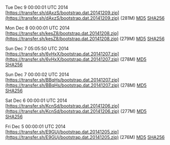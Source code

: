 Tue Dec  9 00:00:01 UTC 2014 [https://transfer.sh/dAxzS/bootstrap.dat.20141209.zip](https://transfer.sh/dAxzS/bootstrap.dat.20141209.zip) (281M) [MD5](https://transfer.sh/hRuNP/md5.txt) [SHA256](https://transfer.sh/1ewVY5/sha256.txt)

Mon Dec  8 00:00:01 UTC 2014 [https://transfer.sh/kesZ8/bootstrap.dat.20141208.zip](https://transfer.sh/kesZ8/bootstrap.dat.20141208.zip) (279M) [MD5](https://transfer.sh/CVgK5/md5.txt) [SHA256](https://transfer.sh/1hcu56/sha256.txt)

Sun Dec  7 05:05:50 UTC 2014 [https://transfer.sh/6vHxX/bootstrap.dat.20141207.zip](https://transfer.sh/6vHxX/bootstrap.dat.20141207.zip) (278M) [MD5](https://transfer.sh/6IRDP/md5.txt) [SHA256](https://transfer.sh/anELw/sha256.txt)

Sun Dec  7 00:00:02 UTC 2014 [https://transfer.sh/BBqHs/bootstrap.dat.20141207.zip](https://transfer.sh/BBqHs/bootstrap.dat.20141207.zip) (278M) [MD5](https://transfer.sh/56iQF/md5.txt) [SHA256](https://transfer.sh/1fZ6oK/sha256.txt)

Sat Dec  6 00:00:01 UTC 2014 [https://transfer.sh/KcnSd/bootstrap.dat.20141206.zip](https://transfer.sh/KcnSd/bootstrap.dat.20141206.zip) (277M) [MD5](https://transfer.sh/12qin5/md5.txt) [SHA256](https://transfer.sh/yA1JS/sha256.txt)

Fri Dec  5 00:00:01 UTC 2014 [https://transfer.sh/E9GUj/bootstrap.dat.20141205.zip](https://transfer.sh/E9GUj/bootstrap.dat.20141205.zip) (276M) [MD5](https://transfer.sh/4NBli/md5.txt) [SHA256](https://transfer.sh/JXyc2/sha256.txt)
